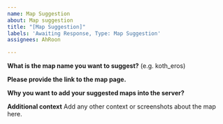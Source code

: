 ```yaml
---
name: Map Suggestion
about: Map suggestion
title: "[Map Suggestion]"
labels: 'Awaiting Response, Type: Map Suggestion'
assignees: AhRoon

---
```


**What is the map name you want to suggest?**
(e.g. koth_eros)

**Please provide the link to the map page.**


**Why you want to add your suggested maps into the server?**


**Additional context**
Add any other context or screenshots about the map here.
